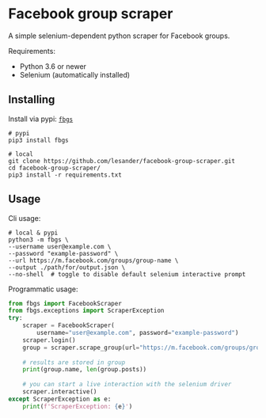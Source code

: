 # Facebook group scraper

A simple selenium-dependent python scraper for Facebook groups.

Requirements:
- Python 3.6 or newer
- Selenium (automatically installed)

## Installing
Install via pypi: [`fbgs`](https://pypi.org/project/fbgs/)
```shell
# pypi
pip3 install fbgs

# local
git clone https://github.com/lesander/facebook-group-scraper.git
cd facebook-group-scraper/
pip3 install -r requirements.txt
```

## Usage

Cli usage:
```shell
# local & pypi
python3 -m fbgs \
--username user@example.com \
--password "example-password" \
--url https://m.facebook.com/groups/group-name \
--output ./path/for/output.json \
--no-shell  # toggle to disable default selenium interactive prompt
```

Programmatic usage:
```python
from fbgs import FacebookScraper
from fbgs.exceptions import ScraperException
try:
    scraper = FacebookScraper(
        username="user@example.com", password="example-password")
    scraper.login()
    group = scraper.scrape_group(url="https://m.facebook.com/groups/group-name", out="output-example.json")
    
    # results are stored in group
    print(group.name, len(group.posts))
    
    # you can start a live interaction with the selenium driver
    scraper.interactive()
except ScraperException as e:
    print(f'ScraperException: {e}')
```

